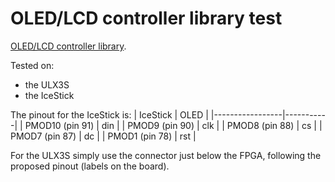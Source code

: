 # OLED/LCD controller library test

[OLED/LCD controller library](../common/oled.si).

Tested on:
- the ULX3S
- the IceStick

The pinout for the IceStick is:
| IceStick        | OLED      |
|-----------------|-----------|
| PMOD10 (pin 91) | din       |
| PMOD9  (pin 90) | clk       |
| PMOD8  (pin 88) | cs        |
| PMOD7  (pin 87) | dc        |
| PMOD1  (pin 78) | rst       |

For the ULX3S simply use the connector just below the FPGA, following the proposed pinout (labels on the board).
